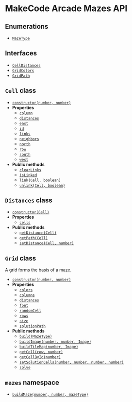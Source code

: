 # MakeCode Arcade Mazes API

## Enumerations

- [`MazeType`](MazeType.md)

## Interfaces

- [`CellDistances`](CellDistances.md)
- [`GridColors`](GridColors.md)
- [`GridPath`](GridPath.md)

## `Cell` class

- [`constructor(number, number)`](Cell.constructor.md)
- **Properties**
  - [`column`](Cell.column.md)
  - [`distances`](Cell.distances.md)
  - [`east`](Cell.east.md)
  - [`id`](Cell.id.md)
  - [`links`](Cell.links.md)
  - [`neighbors`](Cell.neighbors.md)
  - [`north`](Cell.north.md)
  - [`row`](Cell.row.md)
  - [`south`](Cell.south.md)
  - [`west`](Cell.west.md)
- **Public methods**
  - [`clearLinks`](Cell.clearLinks.md)
  - [`isLinked`](Cell.isLinked.md)
  - [`link(Cell, boolean)`](Cell.link.md)
  - [`unlink(Cell, boolean)`](Cell.unlink.md)  

## `Distances` class

- [`constructor(Cell)`](Distances.constructor.md)
- **Properties**
  - [`cells`](Distances.cells.md)
- **Public methods**
  - [`getDistance(Cell)`](Distances.getDistance.md)
  - [`getPath(Cell)`](Distances.getPath.md)
  - [`setDistance(Cell, number)`](Distances.setDistance.md)

## `Grid` class

A grid forms the basis of a maze.

- [`constructor(number, number)`](Grid.constructor.md)
- **Properties**
  - [`colors`](Grid.colors.md)
  - [`columns`](Grid.columns.md)
  - [`distances`](Grid.distances.md)
  - [`font`](Grid.font.md)
  - [`randomCell`](Grid.randomCell.md)
  - [`rows`](Grid.rows.md)
  - [`size`](Grid.size.md)
  - [`solutionPath`](Grid.solutionPath.md)
- **Public methods**
  - [`build(MazeType)`](Grid.build.md)
  - [`buildImage(number, number, Image)`](Grid.buildImage.md)
  - [`buildTileMap(number, Image)`](Grid.buildTileMap.md)
  - [`getCell(row, number)`](Grid.getCell.md)
  - [`getCellById(number)`](Grid.getCellById.md)
  - [`setSolutionCells(number, number, number, number)`](Grid.setSolutionCells.md)
  - [`solve`](Grid.solve.md)

## `mazes` namespace

- [`buildMaze(number, number, mazeType)`](mazes.buildMaze.md)
 